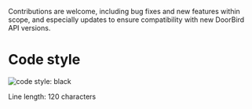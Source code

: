 Contributions are welcome, including bug fixes and new features within
scope, and especially updates to ensure compatibility with new DoorBird
API versions. 

# Code style

![code style: black](https://img.shields.io/badge/code%20style-black-000000.svg)

Line length: 120 characters
